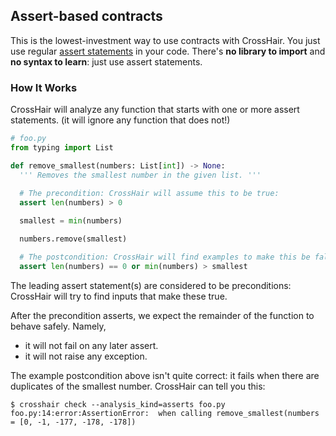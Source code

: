 
## Assert-based contracts

This is the lowest-investment way to use contracts with CrossHair. You just use
regular
[assert statements](https://docs.python.org/3/reference/simple_stmts.html#the-assert-statement)
in your code. There's **no library to import** and **no syntax to learn**: just
use assert statements.

### How It Works

CrossHair will analyze any function that starts with one or more assert
statements. (it will ignore any function that does not!)

```py
# foo.py
from typing import List

def remove_smallest(numbers: List[int]) -> None:
  ''' Removes the smallest number in the given list. '''
 
  # The precondition: CrossHair will assume this to be true:
  assert len(numbers) > 0

  smallest = min(numbers)

  numbers.remove(smallest)

  # The postcondition: CrossHair will find examples to make this be false:
  assert len(numbers) == 0 or min(numbers) > smallest
```

The leading assert statement(s) are considered to be preconditions: CrossHair
will try to find inputs that make these true.

After the precondition asserts, we expect the remainder of the function to behave
safely. Namely,
* it will not fail on any later assert.
* it will not raise any exception.

The example postcondition above isn't quite correct: it fails when there are duplicates
of the smallest number. CrossHair can tell you this:

```
$ crosshair check --analysis_kind=asserts foo.py
foo.py:14:error:AssertionError:  when calling remove_smallest(numbers = [0, -1, -177, -178, -178])
```
